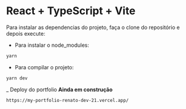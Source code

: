 # React + TypeScript + Vite
Para instalar as dependencias do projeto, faça o clone do repositório e depois execute:

- Para instalar o node_modules:
```js
yarn
```
- Para compilar o projeto:
```js
yarn dev
```

_ Deploy do portfolio **Ainda em construção**
```
https://my-portfolio-renato-dev-21.vercel.app/
```
